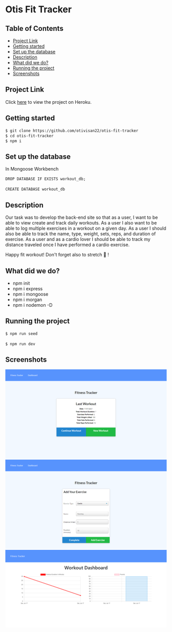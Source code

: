 <h1>Otis Fit Tracker</h1>

<h2> Table of Contents </h2>

- [Project Link](#project-link)
- [Getting started](#getting-started)
- [Set up the database](#set-up-the-database)
- [Description](#description)
- [What did we do?](#what-did-we-do)
- [Running the project](#running-the-project)
- [Screenshots](#screenshots)

## Project Link

Click [here](https://guarded-tundra-70978.herokuapp.com/) to view the project on Heroku.

## Getting started

    $ git clone https://github.com/otivisan22/otis-fit-tracker
    $ cd otis-fit-tracker
    $ npm i

## Set up the database

In Mongoose Workbench

```
DROP DATABASE IF EXISTS workout_db;

CREATE DATABASE workout_db
```

## Description

Our task was to develop the back-end site so that as a user, I want to be able to view create and track daily workouts.
As a user I also want to be able to log multiple exercises in a workout on a given day.
As a user I should also be able to track the name, type, weight, sets, reps, and duration of exercise. As a user and as a cardio lover I should be able to track my distance traveled once I have performed a cardio exercise.

Happy fit workout!
Don't forget also to stretch :rocket: !

## What did we do?

- npm init
- npm i express
- npm i mongoose
- npm i morgan
- npm i nodemon -D

## Running the project

```
$ npm run seed

$ npm run dev
```

## Screenshots

![screenshots1](src/public/images/image1.png/)
![screenshots2](src/public/images/image2.png/)
![screenshots3](src/public/images/image3.png/)

